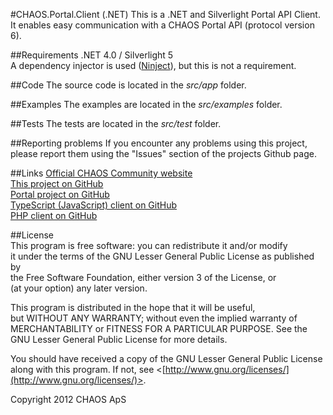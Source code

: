 #CHAOS.Portal.Client (.NET)
This is a .NET and Silverlight Portal API Client. It enables easy communication with a CHAOS Portal API (protocol version 6).  

##Requirements
.NET 4.0 / Silverlight 5  
A dependency injector is used ([Ninject](http://www.ninject.org)), but this is not a requirement.

##Code
The source code is located in the *src/app* folder.  

##Examples
The examples are located in the *src/examples* folder.

##Tests
The tests are located in the *src/test* folder.

##Reporting problems
If you encounter any problems using this project, please report them using the "Issues" section of the projects Github page.

##Links
[Official CHAOS Community website](http://www.chaos-community.org/)  
[This project on GitHub](https://github.com/CHAOS-Community/CHAOS.Portal.Client-.NET)  
[Portal project on GitHub](https://github.com/CHAOS-Community/Portal)  
[TypeScript (JavaScript) client on GitHub](https://github.com/CHAOS-Community/CHAOS.Portal.Client-TypeScript)  
[PHP client on GitHub](https://github.com/CHAOS-Community/CHAOS.Portal.Client-PHP)

##License  
This program is free software: you can redistribute it and/or modify  
it under the terms of the GNU Lesser General Public License as published by  
the Free Software Foundation, either version 3 of the License, or  
(at your option) any later version.  
  
This program is distributed in the hope that it will be useful,  
but WITHOUT ANY WARRANTY; without even the implied warranty of  
MERCHANTABILITY or FITNESS FOR A PARTICULAR PURPOSE.  See the  
GNU Lesser General Public License for more details.  
  
You should have received a copy of the GNU Lesser General Public License  
along with this program.  If not, see <[http://www.gnu.org/licenses/](http://www.gnu.org/licenses/)>.  
  
Copyright 2012 CHAOS ApS